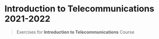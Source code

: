# Introduction to Telecommunications 2021-2022
> Exercises for **Introduction to Telecommunications** Course
